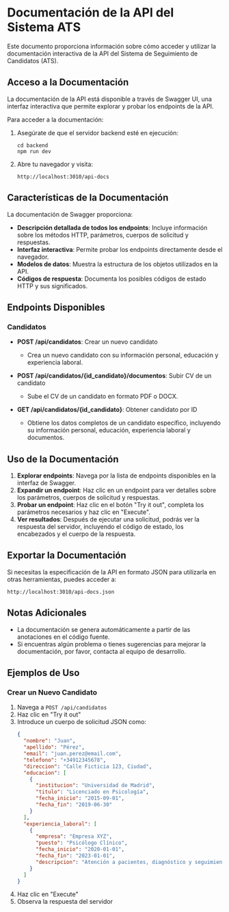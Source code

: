 # Documentación de la API del Sistema ATS

Este documento proporciona información sobre cómo acceder y utilizar la documentación interactiva de la API del Sistema de Seguimiento de Candidatos (ATS).

## Acceso a la Documentación

La documentación de la API está disponible a través de Swagger UI, una interfaz interactiva que permite explorar y probar los endpoints de la API.

Para acceder a la documentación:

1. Asegúrate de que el servidor backend esté en ejecución:
   ```
   cd backend
   npm run dev
   ```

2. Abre tu navegador y visita:
   ```
   http://localhost:3010/api-docs
   ```

## Características de la Documentación

La documentación de Swagger proporciona:

- **Descripción detallada de todos los endpoints**: Incluye información sobre los métodos HTTP, parámetros, cuerpos de solicitud y respuestas.
- **Interfaz interactiva**: Permite probar los endpoints directamente desde el navegador.
- **Modelos de datos**: Muestra la estructura de los objetos utilizados en la API.
- **Códigos de respuesta**: Documenta los posibles códigos de estado HTTP y sus significados.

## Endpoints Disponibles

### Candidatos

- **POST /api/candidatos**: Crear un nuevo candidato
  - Crea un nuevo candidato con su información personal, educación y experiencia laboral.

- **POST /api/candidatos/{id_candidato}/documentos**: Subir CV de un candidato
  - Sube el CV de un candidato en formato PDF o DOCX.

- **GET /api/candidatos/{id_candidato}**: Obtener candidato por ID
  - Obtiene los datos completos de un candidato específico, incluyendo su información personal, educación, experiencia laboral y documentos.

## Uso de la Documentación

1. **Explorar endpoints**: Navega por la lista de endpoints disponibles en la interfaz de Swagger.
2. **Expandir un endpoint**: Haz clic en un endpoint para ver detalles sobre los parámetros, cuerpos de solicitud y respuestas.
3. **Probar un endpoint**: Haz clic en el botón "Try it out", completa los parámetros necesarios y haz clic en "Execute".
4. **Ver resultados**: Después de ejecutar una solicitud, podrás ver la respuesta del servidor, incluyendo el código de estado, los encabezados y el cuerpo de la respuesta.

## Exportar la Documentación

Si necesitas la especificación de la API en formato JSON para utilizarla en otras herramientas, puedes acceder a:

```
http://localhost:3010/api-docs.json
```

## Notas Adicionales

- La documentación se genera automáticamente a partir de las anotaciones en el código fuente.
- Si encuentras algún problema o tienes sugerencias para mejorar la documentación, por favor, contacta al equipo de desarrollo.

## Ejemplos de Uso

### Crear un Nuevo Candidato

1. Navega a `POST /api/candidatos`
2. Haz clic en "Try it out"
3. Introduce un cuerpo de solicitud JSON como:
   ```json
   {
     "nombre": "Juan",
     "apellido": "Pérez",
     "email": "juan.perez@email.com",
     "telefono": "+34912345678",
     "direccion": "Calle Ficticia 123, Ciudad",
     "educacion": [
       {
         "institucion": "Universidad de Madrid",
         "titulo": "Licenciado en Psicología",
         "fecha_inicio": "2015-09-01",
         "fecha_fin": "2019-06-30"
       }
     ],
     "experiencia_laboral": [
       {
         "empresa": "Empresa XYZ",
         "puesto": "Psicólogo Clínico",
         "fecha_inicio": "2020-01-01",
         "fecha_fin": "2023-01-01",
         "descripcion": "Atención a pacientes, diagnóstico y seguimiento."
       }
     ]
   }
   ```
4. Haz clic en "Execute"
5. Observa la respuesta del servidor 